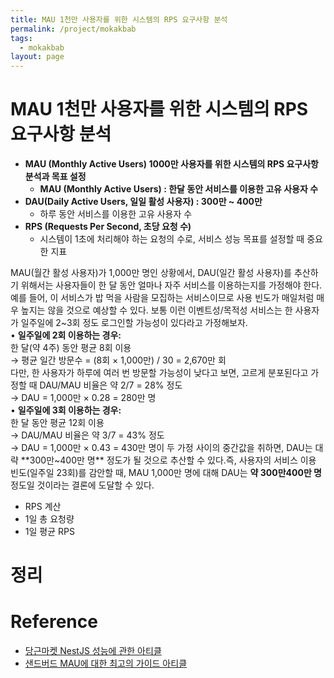 ```yaml
---
title: MAU 1천만 사용자를 위한 시스템의 RPS 요구사항 분석
permalink: /project/mokakbab
tags:
  - mokakbab
layout: page
---
```


# MAU 1천만 사용자를 위한 시스템의 RPS 요구사항 분석

- **MAU (Monthly Active Users) 1000만 사용자를 위한 시스템의 RPS 요구사항 분석과 목표 설정**
    - **MAU (Monthly Active Users) : 한달 동안 서비스를 이용한 고유 사용자 수**
- **DAU(Daily Active Users, 일일 활성 사용자) : 300만 ~ 400만** 
	- 하루 동안 서비스를 이용한 고유 사용자 수
- **RPS (Requests Per Second, 초당 요청 수)** 
	- 시스템이 1초에 처리해야 하는 요청의 수로, 서비스 성능 목표를 설정할 때 중요한 지표

MAU(월간 활성 사용자)가 1,000만 명인 상황에서, DAU(일간 활성 사용자)를 추산하기 위해서는 사용자들이 한 달 동안 얼마나 자주 서비스를 이용하는지를 가정해야 한다.예를 들어, 이 서비스가 밥 먹을 사람을 모집하는 서비스이므로 사용 빈도가 매일처럼 매우 높지는 않을 것으로 예상할 수 있다. 보통 이런 이벤트성/목적성 서비스는 한 사용자가 일주일에 2~3회 정도 로그인할 가능성이 있다라고 가정해보자.  
• **일주일에 2회 이용하는 경우:**  
한 달(약 4주) 동안 평균 8회 이용  
→ 평균 일간 방문수 = (8회 × 1,000만) / 30 = 2,670만 회  
다만, 한 사용자가 하루에 여러 번 방문할 가능성이 낮다고 보면, 고르게 분포된다고 가정할 때 DAU/MAU 비율은 약 2/7 = 28% 정도  
→ DAU = 1,000만 × 0.28 = 280만 명  
• **일주일에 3회 이용하는 경우:**  
한 달 동안 평균 12회 이용  
→ DAU/MAU 비율은 약 3/7 = 43% 정도  
→ DAU = 1,000만 × 0.43 = 430만 명이 두 가정 사이의 중간값을 취하면, DAU는 대략 **300만~400만 명** 정도가 될 것으로 추산할 수 있다.즉, 사용자의 서비스 이용 빈도(일주일 23회)를 감안할 때, MAU 1,000만 명에 대해 DAU는 **약 300만400만 명** 정도일 것이라는 결론에 도달할 수 있다.

- RPS 계산
- 1일 총 요청량
- 1일 평균 RPS

# 정리





# Reference

- [당근마켓 NestJS 성능에 관한 아티클](https://medium.com/daangn/typescript%EB%A5%BC-%ED%99%9C%EC%9A%A9%ED%95%9C-%EC%84%9C%EB%B9%84%EC%8A%A4%EA%B0%9C%EB%B0%9C-73877a741dbc) 
- [샌드버드 MAU에 대한 최고의 가이드 아티클](https://sendbird.com/ko/blog/monthly-active-users-mau?utm_source=chatgpt.com) 
